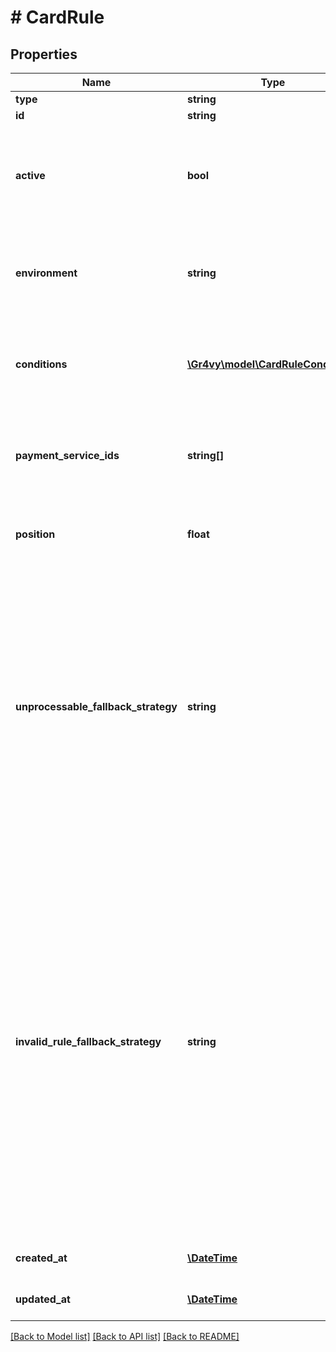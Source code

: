 # # CardRule

## Properties

Name | Type | Description | Notes
------------ | ------------- | ------------- | -------------
**type** | **string** | &#x60;card-rule&#x60;. | [optional]
**id** | **string** | The ID of the rule. | [optional]
**active** | **bool** | Whether this rule is currently in use. Rules can be deactivated to allow for them to be kept around and re-activated at a later date. | [optional]
**environment** | **string** | The environment to use this rule in. This rule will only be used for transactions created in that environment. | [optional] [default to ENVIRONMENT_PRODUCTION]
**conditions** | [**\Gr4vy\model\CardRuleCondition[]**](CardRuleCondition.md) | One or more conditions that apply for this rule. Each condition needs to match for this rule to go into effect. | [optional]
**payment_service_ids** | **string[]** | A list of IDs for the payment services to use, in order of priority. The payment services all need to process cards. | [optional]
**position** | **float** | The numeric rank of a rule. Rules with a lower position value are processed first. | [optional]
**unprocessable_fallback_strategy** | **string** | Defines what strategy to use when all of the payment services defined in this rule declined or otherwise were not able to process the card.  * &#x60;use_all_providers&#x60; - Try all payment services enabled for this currency in order of priority, even if they are not listed in this rule. This is the default behaviour for a rule. * &#x60;decline&#x60; - Decline the transaction. | [optional] [default to UNPROCESSABLE_FALLBACK_STRATEGY_USE_ALL_PROVIDERS]
**invalid_rule_fallback_strategy** | **string** | Defines what strategy to use when this rule is not valid. This can happen when the rule has triggered for a certain transaction but none of the listed payment services are eligible to process that transaction currency.  * &#x60;use_all_providers&#x60; - Try all payment services enabled for this currency in order of priority, even if they are not listed in this rule. This is the default behaviour for a rule. * &#x60;skip&#x60; - Skip this rule and instead move on to the next highest priority rule. * &#x60;decline&#x60; - Decline the transaction. | [optional] [default to INVALID_RULE_FALLBACK_STRATEGY_USE_ALL_PROVIDERS]
**created_at** | [**\DateTime**](\DateTime.md) | The date and time when this rule was created. | [optional]
**updated_at** | [**\DateTime**](\DateTime.md) | The date and time when this rule was last updated. | [optional]

[[Back to Model list]](../../README.md#models) [[Back to API list]](../../README.md#endpoints) [[Back to README]](../../README.md)
